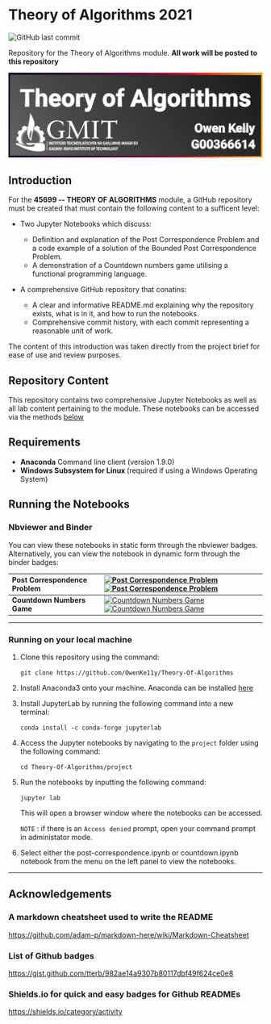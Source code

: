 # Theory of Algorithms 2021

![GitHub last commit](https://img.shields.io/github/commit-activity/m/OwenKe11y/Emerging-Technologies-2021)

Repository for the Theory of Algorithms module.
<b>All work will be posted to this repository</b> 

![GitHub Title Theory Algor](https://github.com/OwenKe11y/Theory-Of-Algorithms/blob/main/GitTitle.PNG?raw=true)


## Introduction
For the <b>45699 -- THEORY OF ALGORITHMS</b> module, a GitHub repository must be created that must contain the following content to a sufficent level:
 * Two Jupyter Notebooks which discuss:
   * Definition and explanation of the Post Correspondence Problem and a code example of a solution of the Bounded Post Correspondence Problem.
   * A demonstration of a Countdown numbers game utilising a functional programming language.

 * A comprehensive GitHub repository that conatins:
   * A clear and informative README.md explaining why the repository exists, what is
     in it, and how to run the notebooks.
   * Comprehensive commit history, with each commit representing a reasonable unit of work.
     
 The content of this introduction was taken directly from the project brief for ease of use and review purposes.

## Repository Content
This repository contains two comprehensive Jupyter Notebooks as well as all lab content pertaining to the module. These notebooks can be accessed via the methods [below](#running-the-notebooks)

## Requirements 
* <b>Anaconda</b> Command line client (version 1.9.0)
* <b>Windows Subsystem for Linux </b> (required if using a Windows Operating System)

## Running the Notebooks

### Nbviewer and Binder
You can view these notebooks in static form through the nbviewer badges. Alternatively, you can view the notebook in dynamic form through the binder badges:



| **Post Correspondence Problem** | [![Post Correspondence Problem](https://raw.githubusercontent.com/jupyter/design/master/logos/Badges/nbviewer_badge.svg)](https://nbviewer.jupyter.org/github/OwenKe11y/Theory-Of-Algorithms/blob/main/project/post-correspondence.ipynb) [![Post Correspondence Problem](https://mybinder.org/badge_logo.svg)](https://mybinder.org/v2/gh/OwenKe11y/Theory-Of-Algorithms/HEAD?labpath=project%2Fpost-correspondence.ipynb)
| :------------- |:-------------|
| **Countdown Numbers Game**           | [![Countdown Numbers Game](https://raw.githubusercontent.com/jupyter/design/master/logos/Badges/nbviewer_badge.svg)](https://nbviewer.jupyter.org/github/OwenKe11y/Theory-Of-Algorithms/blob/main/project/countdown.ipynb) [![Countdown Numbers Game](https://mybinder.org/badge_logo.svg)](https://mybinder.org/v2/gh/OwenKe11y/Theory-Of-Algorithms/HEAD?labpath=project%2Fcountdown.ipynb) |

***

### Running on your local machine
<ol>
<li>Clone this repository using the command:
  
```
git clone https://github.com/OwenKe11y/Theory-Of-Algorithms
```
  
  </li>
<li>
  
  Install Anaconda3 onto your machine. Anaconda can be installed 
  [here](https://www.anaconda.com/products/individual#linux)
  
</li>
  
  <li>
    
Install JupyterLab by running the following command into a new terminal:
    
```
conda install -c conda-forge jupyterlab
```
    
  </li>
  
<li>
  
  Access the Jupyter notebooks by navigating to the ```project``` folder using the following command:

  ```
  cd Theory-Of-Algorithms/project
  ```
 </li>
  
 <li>
   
   Run the notebooks by inputting the following command:
```
jupyter lab
``` 
   This will open a browser window where the notebooks can be accessed. 
   
   ```NOTE``` : if there is an ``` Access denied ``` prompt, open your command prompt in administator mode.
   
  </li>
  
  <li>
    
 Select either the post-correspondence.ipynb or countdown.ipynb notebook from the menu on the left panel to view the notebooks. 
    
  </li> 
</ol>

***

## Acknowledgements 

### A markdown cheatsheet used to write the README
https://github.com/adam-p/markdown-here/wiki/Markdown-Cheatsheet

### List of Github badges
https://gist.github.com/tterb/982ae14a9307b80117dbf49f624ce0e8

### Shields.io for quick and easy badges for Github READMEs
https://shields.io/category/activity